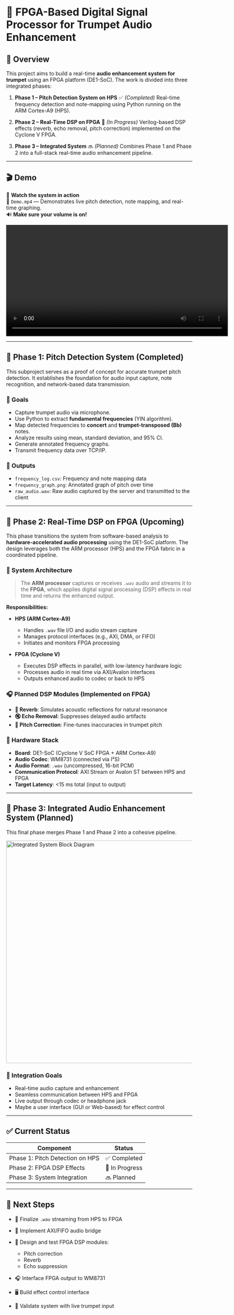 # 🎺 FPGA-Based Digital Signal Processor for Trumpet Audio Enhancement

## 📌 Overview

This project aims to build a real-time **audio enhancement system for trumpet** using an FPGA platform (DE1-SoC). The work is divided into three integrated phases:

1. **Phase 1 – Pitch Detection System on HPS** ✅ *(Completed)*
   Real-time frequency detection and note-mapping using Python running on the ARM Cortex-A9 (HPS).

2. **Phase 2 – Real-Time DSP on FPGA** 🔄 *(In Progress)*
   Verilog-based DSP effects (reverb, echo removal, pitch correction) implemented on the Cyclone V FPGA.

3. **Phase 3 – Integrated System** 🔜 *(Planned)*
   Combines Phase 1 and Phase 2 into a full-stack real-time audio enhancement pipeline.

---

## 🎬 Demo

🎥 **Watch the system in action**  
📁 `Demo.mp4` — Demonstrates live pitch detection, note mapping, and real-time graphing.  
🔊 **Make sure your volume is on!**

<video src="https://github.com/user-attachments/assets/2d0dee5a-57bc-4de3-bd50-d095a3c48c55" controls width="600"></video>

---

## 📡 Phase 1: Pitch Detection System (Completed)

This subproject serves as a proof of concept for accurate trumpet pitch detection. It establishes the foundation for audio input capture, note recognition, and network-based data transmission.

### 🎯 Goals

* Capture trumpet audio via microphone.
* Use Python to extract **fundamental frequencies** (YIN algorithm).
* Map detected frequencies to **concert** and **trumpet-transposed (Bb)** notes.
* Analyze results using mean, standard deviation, and 95% CI.
* Generate annotated frequency graphs.
* Transmit frequency data over TCP/IP.

### 🧪 Outputs

* `frequency_log.csv`: Frequency and note mapping data
* `frequency_graph.png`: Annotated graph of pitch over time
* `raw_audio.wav`: Raw audio captured by the server and transmitted to the client

---

## 🔧 Phase 2: Real-Time DSP on FPGA (Upcoming)

This phase transitions the system from software-based analysis to **hardware-accelerated audio processing** using the DE1-SoC platform. The design leverages both the ARM processor (HPS) and the FPGA fabric in a coordinated pipeline.

### 🔁 System Architecture

> The **ARM processor** captures or receives `.wav` audio and streams it to the **FPGA**, which applies digital signal processing (DSP) effects in real time and returns the enhanced output.

**Responsibilities:**

* **HPS (ARM Cortex-A9)**

  * Handles `.wav` file I/O and audio stream capture
  * Manages protocol interfaces (e.g., AXI, DMA, or FIFO)
  * Initiates and monitors FPGA processing

* **FPGA (Cyclone V)**

  * Executes DSP effects in parallel, with low-latency hardware logic
  * Processes audio in real time via AXI/Avalon interfaces
  * Outputs enhanced audio to codec or back to HPS

### 🎧 Planned DSP Modules (Implemented on FPGA)

* **🎤 Reverb**: Simulates acoustic reflections for natural resonance
* **🔇 Echo Removal**: Suppresses delayed audio artifacts
* **🎵 Pitch Correction**: Fine-tunes inaccuracies in trumpet pitch

### 🧱 Hardware Stack

* **Board**: DE1-SoC (Cyclone V SoC FPGA + ARM Cortex-A9)
* **Audio Codec**: WM8731 (connected via I²S)
* **Audio Format**: `.wav` (uncompressed, 16-bit PCM)
* **Communication Protocol**: AXI Stream or Avalon ST between HPS and FPGA
* **Target Latency**: <15 ms total (input to output)

---

## 🔗 Phase 3: Integrated Audio Enhancement System (Planned)

This final phase merges Phase 1 and Phase 2 into a cohesive pipeline.

<img src="https://github.com/user-attachments/assets/711120dc-776c-41f0-a3df-b6682602bf07" alt="Integrated System Block Diagram" width="600"/>


### 🧩 Integration Goals

* Real-time audio capture and enhancement
* Seamless communication between HPS and FPGA
* Live output through codec or headphone jack
* Maybe a user interface (GUI or Web-based) for effect control

---

## ✅ Current Status

| Component                       | Status         |
| ------------------------------- | -------------- |
| Phase 1: Pitch Detection on HPS | ✅ Completed    |
| Phase 2: FPGA DSP Effects       | 🔄 In Progress |
| Phase 3: System Integration     | 🔜 Planned     |

---

## 🔭 Next Steps

* 📂 Finalize `.wav` streaming from HPS to FPGA
* 🔌 Implement AXI/FIFO audio bridge
* 🧠 Design and test FPGA DSP modules:

  * Pitch correction
  * Reverb
  * Echo suppression
* 🎧 Interface FPGA output to WM8731
* 🖥️ Build effect control interface
* 🎺 Validate system with live trumpet input
